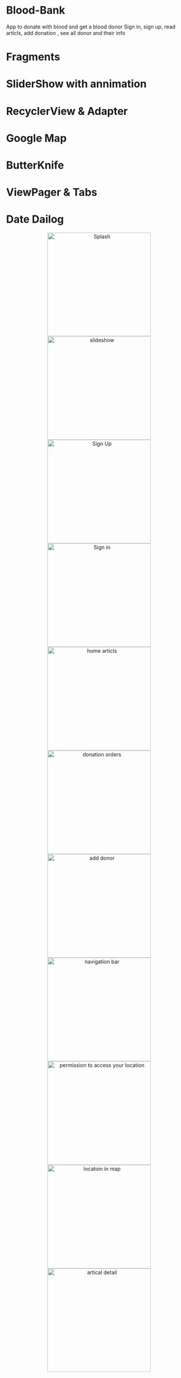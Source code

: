 # Blood-Bank
App to donate with blood and get a blood donor 
Sign in, sign up, read articls, add donation , see all donor and their info

# Fragments 
# SliderShow with annimation 
# RecyclerView & Adapter
# Google Map
# ButterKnife
# ViewPager & Tabs
# Date Dailog
<p align="center">
   <img src="https://github.com/ahmedelfarsisy/Blood-Bank/blob/master/screenshot/Screenshot_%D9%A2%D9%A0%D9%A1%D9%A9%D9%A1%D9%A2%D9%A1%D9%A2-%D9%A1%D9%A3%D9%A0%D9%A5%D9%A5%D9%A7.png" width="280" title=" Splash">
  <img src="https://github.com/ahmedelfarsisy/Blood-Bank/blob/master/screenshot/Screenshot_%D9%A2%D9%A0%D9%A1%D9%A9%D9%A1%D9%A1%D9%A0%D9%A4-%D9%A0%D9%A9%D9%A5%D9%A2%D9%A2%D9%A7.png" width="280"title="slideshow">
  <img src="https://github.com/ahmedelfarsisy/Blood-Bank/blob/master/screenshot/Screenshot_%D9%A2%D9%A0%D9%A1%D9%A9%D9%A1%D9%A1%D9%A0%D9%A4-%D9%A0%D9%A9%D9%A5%D9%A2%D9%A3%D9%A6.png" width="280" title="Sign Up">
  <img src="https://github.com/ahmedelfarsisy/Blood-Bank/blob/master/screenshot/Screenshot_%D9%A2%D9%A0%D9%A1%D9%A9%D9%A1%D9%A1%D9%A0%D9%A4-%D9%A0%D9%A9%D9%A5%D9%A2%D9%A3%D9%A1.png" width="280"title="Sign in">
   <img src="https://github.com/ahmedelfarsisy/Blood-Bank/blob/master/screenshot/Screenshot_%D9%A2%D9%A0%D9%A1%D9%A9%D9%A1%D9%A1%D9%A0%D9%A4-%D9%A0%D9%A9%D9%A5%D9%A2%D9%A4%D9%A8.png" width="280" title="home articls">
  <img src="https://github.com/ahmedelfarsisy/Blood-Bank/blob/master/screenshot/Screenshot_%D9%A2%D9%A0%D9%A1%D9%A9%D9%A1%D9%A1%D9%A0%D9%A4-%D9%A0%D9%A9%D9%A5%D9%A3%D9%A0%D9%A5.png" width="280"title="donation orders"> 
  <img src="https://github.com/ahmedelfarsisy/Blood-Bank/blob/master/screenshot/Screenshot_%D9%A2%D9%A0%D9%A1%D9%A9%D9%A1%D9%A2%D9%A1%D9%A2-%D9%A1%D9%A3%D9%A0%D9%A6%D9%A3%D9%A0.png" width="280" title="add donor">
  <img src="https://github.com/ahmedelfarsisy/Blood-Bank/blob/master/screenshot/Screenshot_%D9%A2%D9%A0%D9%A1%D9%A9%D9%A1%D9%A2%D9%A1%D9%A2-%D9%A1%D9%A3%D9%A0%D9%A6%D9%A2%D9%A7.png" width="280"title="navigation bar"> 
  <img src="https://github.com/ahmedelfarsisy/Blood-Bank/blob/master/screenshot/Screenshot_%D9%A2%D9%A0%D9%A1%D9%A9%D9%A1%D9%A2%D9%A1%D9%A2-%D9%A1%D9%A3%D9%A0%D9%A7%D9%A5%D9%A2.png" width="280" title="permission to access your location">
  <img src="https://github.com/ahmedelfarsisy/Blood-Bank/blob/master/screenshot/Screenshot_%D9%A2%D9%A0%D9%A1%D9%A9%D9%A1%D9%A2%D9%A1%D9%A2-%D9%A1%D9%A3%D9%A0%D9%A8%D9%A2%D9%A6.png" width="280"title="locatoin in map">
  <img src="https://github.com/ahmedelfarsisy/Blood-Bank/blob/master/screenshot/Screenshot_%D9%A2%D9%A0%D9%A1%D9%A9%D9%A1%D9%A2%D9%A1%D9%A2-%D9%A1%D9%A3%D9%A0%D9%A6%D9%A3%D9%A3.png" width="280"title="artical detail ">

</p>
